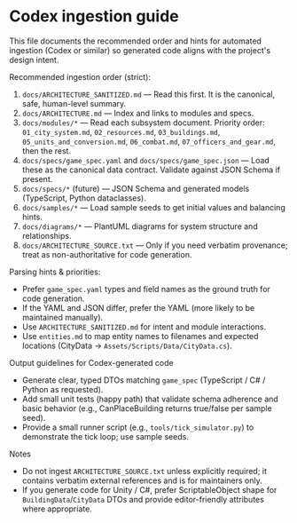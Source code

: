 # Codex ingestion guide

This file documents the recommended order and hints for automated ingestion (Codex or similar) so generated code aligns with the project's design intent.

Recommended ingestion order (strict):

1. `docs/ARCHITECTURE_SANITIZED.md` — Read this first. It is the canonical, safe, human-level summary.
2. `docs/ARCHITECTURE.md` — Index and links to modules and specs.
3. `docs/modules/*` — Read each subsystem document. Priority order: `01_city_system.md`, `02_resources.md`, `03_buildings.md`, `05_units_and_conversion.md`, `06_combat.md`, `07_officers_and_gear.md`, then the rest.
4. `docs/specs/game_spec.yaml` and `docs/specs/game_spec.json` — Load these as the canonical data contract. Validate against JSON Schema if present.
5. `docs/specs/*` (future) — JSON Schema and generated models (TypeScript, Python dataclasses).
6. `docs/samples/*` — Load sample seeds to get initial values and balancing hints.
7. `docs/diagrams/*` — PlantUML diagrams for system structure and relationships.
8. `docs/ARCHITECTURE_SOURCE.txt` — Only if you need verbatim provenance; treat as non-authoritative for code generation.

Parsing hints & priorities:
- Prefer `game_spec.yaml` types and field names as the ground truth for code generation.
- If the YAML and JSON differ, prefer the YAML (more likely to be maintained manually).
- Use `ARCHITECTURE_SANITIZED.md` for intent and module interactions.
- Use `entities.md` to map entity names to filenames and expected locations (CityData → `Assets/Scripts/Data/CityData.cs`).

Output guidelines for Codex-generated code
- Generate clear, typed DTOs matching `game_spec` (TypeScript / C# / Python as requested).
- Add small unit tests (happy path) that validate schema adherence and basic behavior (e.g., CanPlaceBuilding returns true/false per sample seed).
- Provide a small runner script (e.g., `tools/tick_simulator.py`) to demonstrate the tick loop; use sample seeds.

Notes
- Do not ingest `ARCHITECTURE_SOURCE.txt` unless explicitly required; it contains verbatim external references and is for maintainers only.
- If you generate code for Unity / C#, prefer ScriptableObject shape for `BuildingData`/`CityData` DTOs and provide editor-friendly attributes where appropriate.
